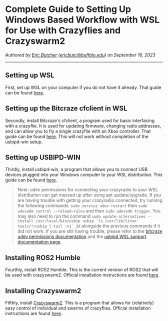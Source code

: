 # Complete Guide to Setting Up Windows Based Workflow with WSL for Use with Crazyflies and Crazyswarm2
*Authored by [Eric Butcher](https://github.com/Eric-Butcher) (ericbutc@buffalo.edu) on September 16, 2023*
***

## Setting up WSL
First, set up WSL on your computer if you do not have it already. That guide can be found [here](WSL2_Ubuntu_Setup.md).

## Setting up the Bitcraze cfclient in WSL
Secondly, install Bitcraze's cfclient, a program used for basic interfacing with a crazyflie. It is used for updating firmware, changing radio addresses, and can allow you to fly a single crazyflie with an Xbox controller. That guide can be found [here](WSL_Bitcraze_Cfclient_Setup.md). This will not work without completion of the usbipd-win setup.

## Setting up USBIPD-WIN
Thirdly, install usbipd-win, a program that allows you to connect USB devices plugged into your Windows computer to your WSL distribution. This guide can be found [here](USBIPD_Setup.md).

> Note: udev permissions for connecting your crazyradio to your WSL distribution can get messed up after using apt update/upgrade. If you are having trouble with getting your crazyradio connected, try running the following commands: `sudo service udev restart` then `sudo udevadm control --reload-rules` and then `sudo udevadm trigger`. You may also need to run the command ```sudo update-alternatives --install /usr/local/bin/usbip usbip `ls /usr/lib/linux-tools/*/usbip | tail -n1` 20``` alongside the previous commands if it did not work. If you are still having trouble, please refer to the [bitcraze udev permissions documentation](https://www.bitcraze.io/documentation/repository/crazyflie-lib-python/master/installation/usb_permissions/) and the [usbipd WSL support documentation page](https://github.com/dorssel/usbipd-win/wiki/WSL-support).

## Installing ROS2 Humble
Fourthly, install ROS2 Humble. This is the current version of ROS2 that will be used with crazyswarm2. Official installation instructions are found [here](https://docs.ros.org/en/humble/Installation/Ubuntu-Install-Debians.html).

## Installing Crazyswarm2
Fifthly, install [Crazyswarm2](https://imrclab.github.io/crazyswarm2/). This is a program that allows for (relatively) easy control of individual and swarms of crazyflies. Official installation instructions are found [here](https://imrclab.github.io/crazyswarm2/installation.html).

